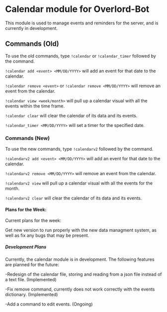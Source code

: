 # Calendar module for Overlord-Bot

This module is used to manage events and reminders for the server, and is currently in development.

## Commands (Old)

To use the old commands, type `!calendar` or `!calendar_timer` followed by the command. 

`!calendar add <event> <MM/DD/YYYY>` will add an event for that date to the calendar.

`!calendar remove <event>` or `!calendar remove <MM/DD/YYYY>` will remove an event from the calendar.

`!calendar view <week/month>` will pull up a calendar visual with all the events within the time frame.

`!calendar clear` will clear the calendar of its data and its events.

`!calendar_timer <MM/DD/YYYY>` will set a timer for the specified date.

### Commands (New)

To use the new commands, type `!calendarv2` followed by the command.

`!calendarv2 add <event> <MM/DD/YYYY>` will add an event for that date to the calendar.

`!calendarv2 remove <MM/DD/YYYY>` will remove an event from the calendar.

`!calendarv2 view` will pull up a calendar visual with all the events for the month.

`!calendarv2 clear` will clear the calendar of its data and its events.

#### Plans for the Week:

Current plans for the week:

Get new version to run properly with the new data managment system, as well as fix any bugs that may be present.

##### Development Plans

Currently, the calendar module is in development. The following features are planned for the future:

-Redesign of the calendar file, storing and reading from a json file instead of a text file. (Implemented)

-Fix remove command, currently does not work correctly with the events dictionary. (Implemented)

-Add a command to edit events. (Ongoing)
